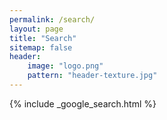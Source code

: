```yaml
---
permalink: /search/
layout: page
title: "Search"
sitemap: false
header:
    image: "logo.png"
    pattern: "header-texture.jpg"
---
```


{% include _google_search.html %}

